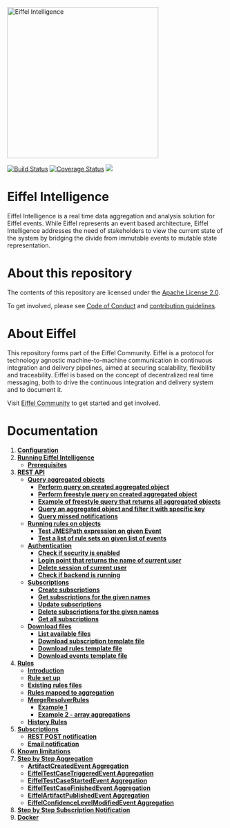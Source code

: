 <!---
   Copyright 2017-2018 Ericsson AB.
   For a full list of individual contributors, please see the commit history.

   Licensed under the Apache License, Version 2.0 (the "License");
   you may not use this file except in compliance with the License.
   You may obtain a copy of the License at

       http://www.apache.org/licenses/LICENSE-2.0

   Unless required by applicable law or agreed to in writing, software
   distributed under the License is distributed on an "AS IS" BASIS,
   WITHOUT WARRANTIES OR CONDITIONS OF ANY KIND, either express or implied.
   See the License for the specific language governing permissions and
   limitations under the License.
--->

<img src="./images/eiffel-intelligence-logo.png" alt="Eiffel Intelligence" width="350"/>

[![Build Status](https://travis-ci.org/eiffel-community/eiffel-intelligence.svg?branch=master)](https://travis-ci.org/eiffel-community/eiffel-intelligence)
[![Coverage Status](https://coveralls.io/repos/github/eiffel-community/eiffel-intelligence/badge.svg?branch=master)](https://coveralls.io/github/eiffel-community/eiffel-intelligence?branch=master)
[![](https://jitpack.io/v/eiffel-community/eiffel-intelligence.svg)](https://jitpack.io/#eiffel-community/eiffel-intelligence)

# Eiffel Intelligence
Eiffel Intelligence is a real time data aggregation and analysis solution for Eiffel events. While Eiffel represents an event based architecture, Eiffel Intelligence addresses the need of stakeholders to view the current state of the system by bridging the divide from immutable events to mutable state representation.

# About this repository
The contents of this repository are licensed under the [Apache License 2.0](./LICENSE).

To get involved, please see [Code of Conduct](./CODE_OF_CONDUCT.md) and [contribution guidelines](./CONTRIBUTING.md).

# About Eiffel
This repository forms part of the Eiffel Community. Eiffel is a protocol for technology agnostic machine-to-machine communication in continuous integration and delivery pipelines, aimed at securing scalability, flexibility and traceability. Eiffel is based on the concept of decentralized real time messaging, both to drive the continuous integration and delivery system and to document it.

Visit [Eiffel Community](https://eiffel-community.github.io) to get started and get involved.

# Documentation

1. [**Configuration**](wiki/markdown/Configuration.md)
1. [**Running Eiffel Intelligence**](wiki/markdown/Running-Eiffel-Intelligence.md)
    - [**Prerequisites**](wiki/markdown/Running-Eiffel-Intelligence.md#Prerequisites)
1. [**REST API**](wiki/markdown/REST-API.md)
    - [**Query aggregated objects**](wiki/markdown/Query.md)
        - [**Perform query on created aggregated object**](wiki/markdown/Query.md#Perform-query-on-created-aggregated-object)
        - [**Perform freestyle query on created aggregated object**](wiki/markdown/Query.md#Perform-freestyle-query-on-created-aggregated-object)
        - [**Example of freestyle query that returns all aggregated objects**](wiki/markdown/Query.md#Example-of-freestyle-query-that-returns-all-aggregated-objects)
        - [**Query an aggregated object and filter it with specific key**](wiki/markdown/Query.md#Query-an-aggregated-object-and-filter-it-with-specific-key)
        - [**Query missed notifications**](wiki/markdown/Query.md#Query-missed-notifications)
    - [**Running rules on objects**](wiki/markdown/Running-rules-on-objects.md)
        - [**Test JMESPath expression on given Event**](wiki/markdown/Running-rules-on-objects.md#Test-JMESPath-expression-on-given-Event)
        - [**Test a list of rule sets on given list of events**](wiki/markdown/Running-rules-on-objects.md#Test-a-list-of-rule-sets-on-given-list-of-events)
    - [**Authentication**](wiki/markdown/Authentication.md)
        - [**Check if security is enabled**](wiki/markdown/Authentication.md#Check-if-security-is-enabled)
        - [**Login point that returns the name of current user**](wiki/markdown/Authentication.md#Login-point-that-returns-the-name-of-current-user)
        - [**Delete session of current user**](wiki/markdown/Authentication.md#Delete-session-of-current-user)
        - [**Check if backend is running**](wiki/markdown/Authentication.md#Check-if-backend-is-running)
    - [**Subscriptions**](wiki/markdown/Subscription-API.md)
        - [**Create subscriptions**](wiki/markdown/Subscription-API.md#Create-subscriptions)
        - [**Get subscriptions for the given names**](wiki/markdown/Subscription-API.md#Get-subscriptions-for-the-given-names)
        - [**Update subscriptions**](wiki/markdown/Subscription-API.md#Update-subscriptions)
        - [**Delete subscriptions for the given names**](wiki/markdown/Subscription-API.md#Delete-subscriptions-for-the-given-names)
        - [**Get all subscriptions**](wiki/markdown/Subscription-API.md#Get-all-subscriptions)
    - [**Download files**](wiki/markdown/Download-Files.md)
        - [**List available files**](wiki/markdown/Download-Files.md#List-available-files)
        - [**Download subscription template file**](wiki/markdown/Download-Files.md#Download-subscription-template-file)
        - [**Download rules template file**](wiki/markdown/Download-Files.md#Download-rules-template-file)
        - [**Download events template file**](wiki/markdown/Download-Files.md#Download-events-template-file)
1. [**Rules**](wiki/markdown/Rules.md)
    - [**Introduction**](wiki/markdown/Rules.md#Introduction)
    - [**Rule set up**](wiki/markdown/Rules.md#Rule-set-up)
    - [**Existing rules files**](wiki/markdown/ExistingRulesFiles.md)
    - [**Rules mapped to aggregation**](wiki/markdown/MappingRulesToAggregations.md)
    - [**MergeResolverRules**](wiki/markdown/MergeResolverRules.md)
        - [**Example 1**](wiki/markdown/MergeResolverRules.md#Example-1)
        - [**Example 2 - array aggregations**](wiki/markdown/MergeResolverRules.md#Example-2---array-aggregations)
    - [**History Rules**](wiki/markdown/History-rules.md)
1. [**Subscriptions**](wiki/markdown/Subscriptions.md)
    - [**REST POST notification**](wiki/markdown/subscription-with-REST-POST-notification.md)
    - [**Email notification**](wiki/markdown/subscription-with-email-notification.md)
1. [**Known limitations**](wiki/markdown/Known-limitations.md)
1. [**Step by Step Aggregation**](wiki/markdown/Step-by-Step-Aggregation.md)
    - [**ArtifactCreatedEvent Aggregation**](wiki/markdown/ArtifactCreatedEvent-aggregation.md)
    - [**EiffelTestCaseTriggeredEvent Aggregation**](wiki/markdown/EiffelTestCaseTriggeredEvent-Aggregation.md)
    - [**EiffelTestCaseStartedEvent Aggregation**](wiki/markdown/EiffelTestCaseStartedEvent-aggregation.md)
    - [**EiffelTestCaseFinishedEvent Aggregation**](wiki/markdown/EiffelTestCaseFinishedEvent-aggregation.md)
    - [**EiffelArtifactPublishedEvent Aggregation**](wiki/markdown/EiffelArtifactPublishedEvent-Aggregation.md)
    - [**EiffelConfidenceLevelModifiedEvent Aggregation**](wiki/markdown/EiffelConfidenceLevelModifiedEvent-Aggregation.md)
1. [**Step by Step Subscription Notification**](wiki/markdown/Step-by-Step-Subscription-Notification.md)
1. [**Docker**](wiki/markdown/docker.md)
